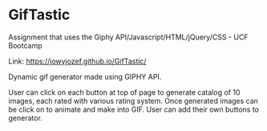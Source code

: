 # GifTastic
Assignment that uses the Giphy API/Javascript/HTML/jQuery/CSS - UCF Bootcamp

Link: https://jowyjozef.github.io/GifTastic/

Dynamic gif generator made using GIPHY API.

User can click on each button at top of page to generate catalog of 10 images, each rated with various rating system.
Once generated images can be click on to animate and make into GIF.
User can add their own buttons to generator.